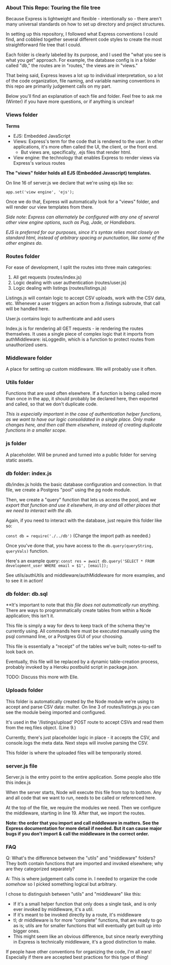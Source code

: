 ### About This Repo: Touring the file tree

Because Express is lightweight and flexible - intentionally so - there aren't many universal standards on how to set up directory and project structures. 

In setting up this repository, I followed what Express conventions I could find, and cobbled together several different code styles to create the most straightforward file tree that I could. 

Each folder is clearly labeled by its purpose, and I used the "what you see is what you get" approach. For example, the database config is in a folder called "db," the routes are in "routes," the views are in "views." 

That being said, Express leaves a lot up to individual interpretation, so a lot of the code organization, file naming, and variable naming conventions in this repo are primarily judgement calls on my part.

Below you'll find an explanation of each file and folder. Feel free to ask me (Winter) if you have more questions, or if anything is unclear! 

### Views folder

**Terms**
- EJS: Embedded JavaScript 
- Views: Express's term for the code that is rendered to the user. In other applications, it's more often called the UI, the client, or the front end. 
    - But views are, specifically, .ejs files that render html.
- View engine: the technology that enables Express to render views via Express's various routes

**The "views" folder holds all EJS (Embedded Javascript) templates.**

On line 16 of server.js we declare that we're using ejs like so: 

```app.set('view engine', 'ejs');```

Once we do that, Express will automatically look for a "views" folder, and will render our view templates from there. 

_Side note: Express can alternately be configured with any one of several other view engine options, such as Pug, Jade, or Handlebars._ 

_EJS is preferred for our purposes, since it's syntax relies most closely on standard html, instead of arbitrary spacing or punctuation, like some of the other engines do._

### Routes folder
For ease of development, I split the routes into three main categories: 
1. All get requests (routes/index.js)
2. Logic dealing with user authentication (routes/user.js)
3. Logic dealing with listings (routes/listings.js)

Listings.js will contain logic to accept CSV uploads, work with the CSV data, etc. Whenever a user triggers an action from a /listings subroute, that call will be handled here. 

User.js contains logic to authenticate and add users 

Index.js is for rendering all GET requests - ie rendering the routes themselves. It uses a single piece of complex logic that it imports from authMiddleware: isLoggedIn, which is a function to protect routes from unauthorized users. 

### Middleware folder

A place for setting up custom middleware. We will probably use it often.

### Utils folder

Functions that are used often elsewhere. If a function is being called more than once in the app, it should probably be declared here, then exported and called, so that we don't duplicate code. 

_This is especially important in the case of authentication helper functions, as we want to have our logic consolidated in a single place. Only make changes here, and then call them elsewhere, instead of creating duplicate functions in a smaller scope._

### js folder

A placeholder. Will be pruned and turned into a public folder for serving static assets. 

### db folder: index.js

db/index.js holds the basic database configuration and connection. In that file, we create a Postgres "pool" using the pg node module. 

Then, we create a "query" function that lets us access the pool, and _we export that function and use it elsewhere, in any and all other places that we need to interact with the db._

Again, if you need to interact with the database, just require this folder like so: 

```const db = require('./../db')``` 
(Change the import path as needed.)

Once you've done that, you have access to the ```db.query(queryString, queryVals)``` function. 

Here's an example query: 
```const res = await db.query('SELECT * FROM development_user WHERE email = $1', [email]);```

See utils/authUtils and middleware/authMiddleware for more examples, and to see it in action! 

### db folder: db.sql

**It's important to note that _this file does not automatically run anything._ There are ways to programmatically create tables from within a Node application; this isn't it.

This file is simply a way for devs to keep track of the schema they're currently using. All commands here must be executed manually using the psql command line, or a Postgres GUI of your choosing. 

This file is essentially a "receipt" of the tables we've built; notes-to-self to look back on.

Eventually, this file will be replaced by a dynamic table-creation process, probably invoked by a Heroku postbuild script in package.json. 

TODO: Discuss this more with Elle.

### Uploads folder 

This folder is automatically created by the Node module we're using to accept and parse CSV data: multer. On line 3 of routes/listings.js you can see the module being imported and configured. 

It's used in the '/listings/upload' POST route to accept CSVs and read them from the req.files object. (Line 9.)

Currently, there's just placeholder logic in place - it accepts the CSV, and console.logs the meta data. Next steps will involve parsing the CSV. 

This folder is where the uploaded files will be temporarily stored. 

### server.js file

Server.js is the entry point to the entire application. Some people also title this index.js

When the server starts, Node will execute this file from top to bottom. Any and all code that we want to run, needs to be called or referenced here. 

At the top of the file, we require the modules we need. Then we configure the middleware, starting in line 19. After that, we import the routes.

**Note: the order that you import and call middleware in matters. See the Express documentation for more detail if needed. But it can cause major bugs if you don't import & call the middleware in the correct order.**

### FAQ

Q: What's the difference between the "utils" and "middleware" folders? They both contain functions that are imported and invoked elsewhere; why are they categorized separately? 

A: This is where judgement calls come in. I needed to organize the code _somehow_ so I picked something logical but arbitrary.

I chose to distinguish between "utils" and "middleware" like this: 
- If it's a small helper function that only does a single task, and is only ever invoked by middleware, it's a util. 
- If it's meant to be invoked directly by a route, it's middleware
- tl; dr middleware is for more "complete" functions, that are ready to go as is; utils are for smaller functions that will eventually get built up into bigger ones. 
- This might seem like an obvious difference, but since nearly everything in Express is technically middleware, it's a good distinction to make.

If people have other conventions for organizing the code, I'm all ears! Especially if there are accepted best practices for this type of thing! 

